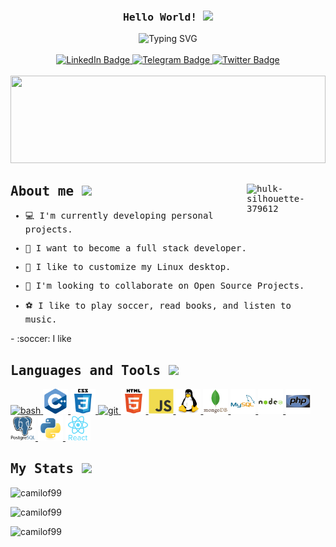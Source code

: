 
<div align="center">
   <h3>
      <samp>
         <b>Hello World! <img src="https://media.giphy.com/media/hvRJCLFzcasrR4ia7z/giphy.gif" width="25px"/></b>
      </samp>
   </h3>
   
   <img src="https://readme-typing-svg.herokuapp.com?font=Iosevka&size=15&duration=3500&pause=1000&color=0E7DD4&center=true&vCenter=true&width=370&height=30&lines=I'm+Camilo+Faria.+I+like+programming." alt="Typing SVG" />
</div>

<br>

<div align="center">
  <a href="https://www.linkedin.com/in/camilo-faria/">
    <img src="https://img.shields.io/badge/LinkedIn-blue?style=for-the-badge&logo=linkedin&logoColor=white" alt="LinkedIn Badge"/>
  </a>
   
   <a href="https://t.me/Ca_milo99">
    <img src="https://img.shields.io/badge/Telegram-lightblue?style=for-the-badge&logo=telegram&logoColor=white" alt="Telegram Badge"/>
  </a>
   
  <a href="https://twitter.com/camilo_faria99">
    <img src="https://img.shields.io/badge/Twitter-blue?style=for-the-badge&logo=twitter&logoColor=white" alt="Twitter Badge"/>
  </a>
</div>

<br>
<img src="https://media.giphy.com/media/ko7twHhomhk8E/giphy.gif" width="100%" height="140px" />


<div>
<samp>
   <!-- <img width="25%" align="right" src="https://i.ibb.co/rySJjRB/pngegg.png" alt="pngegg" border="0"> -->
   <img width="25%" align="right" src="https://i.ibb.co/qMg9nCm/hulk-silhouette-379612.png" alt="hulk-silhouette-379612" border="0">
  
   <h2>
      About me <img src="https://media.giphy.com/media/8sg0xJaDKWckIUbuy9/giphy.gif" width="25px"/>
   </h2>
   
- :computer:  I'm currently developing personal projects.

- :thought_balloon:  I want to become a full stack developer.

- :penguin: I like to customize my Linux desktop.

- :busts_in_silhouette: I'm looking to collaborate on Open Source Projects.

- :soccer:  I like to play soccer, read books, and listen to music.
</samp>
- :soccer:  I like
</div>

<h2 align="left">
   <samp> 
      Languages and Tools <img src="https://media.giphy.com/media/uhQuegHFqkVYuFMXMQ/giphy.gif" width="25px"/>
   </samp>
</h2>

<p align="left"> 
<a href="https://www.gnu.org/software/bash/" target="_blank" rel="noreferrer"> <img src="https://www.vectorlogo.zone/logos/gnu_bash/gnu_bash-icon.svg" alt="bash" width="40" height="40"/> </a> 
<!-- <a href="https://getbootstrap.com" target="_blank" rel="noreferrer"> <img src="https://raw.githubusercontent.com/devicons/devicon/master/icons/bootstrap/bootstrap-plain-wordmark.svg" alt="bootstrap" width="40" height="40"/> </a> -->
<a href="https://www.w3schools.com/cpp/" target="_blank" rel="noreferrer"> <img src="https://raw.githubusercontent.com/devicons/devicon/master/icons/cplusplus/cplusplus-original.svg" alt="cplusplus" width="40" height="40"/> </a> 
<a href="https://www.w3schools.com/css/" target="_blank" rel="noreferrer"> <img src="https://raw.githubusercontent.com/devicons/devicon/master/icons/css3/css3-original-wordmark.svg" alt="css3" width="40" height="40"/> </a> 
<!-- <a href="https://www.djangoproject.com/" target="_blank" rel="noreferrer"> <img src="https://cdn.worldvectorlogo.com/logos/django.svg" alt="django" width="40" height="40"/> </a> -->
<!-- <a href="https://www.docker.com/" target="_blank" rel="noreferrer"> <img src="https://raw.githubusercontent.com/devicons/devicon/master/icons/docker/docker-original-wordmark.svg" alt="docker" width="40" height="40"/> </a> --> 
<a href="https://git-scm.com/" target="_blank" rel="noreferrer"> <img src="https://www.vectorlogo.zone/logos/git-scm/git-scm-icon.svg" alt="git" width="40" height="40"/> </a> 
<a href="https://www.w3.org/html/" target="_blank" rel="noreferrer"> <img src="https://raw.githubusercontent.com/devicons/devicon/master/icons/html5/html5-original-wordmark.svg" alt="html5" width="40" height="40"/> </a> 
<!-- <a href="https://www.java.com" target="_blank" rel="noreferrer"> <img src="https://raw.githubusercontent.com/devicons/devicon/master/icons/java/java-original.svg" alt="java" width="40" height="40"/> </a> -->
<a href="https://developer.mozilla.org/en-US/docs/Web/JavaScript" target="_blank" rel="noreferrer"> <img src="https://raw.githubusercontent.com/devicons/devicon/master/icons/javascript/javascript-original.svg" alt="javascript" width="40" height="40"/> 
<!-- </a> <a href="https://laravel.com/" target="_blank" rel="noreferrer"> <img src="https://raw.githubusercontent.com/devicons/devicon/master/icons/laravel/laravel-plain-wordmark.svg" alt="laravel" width="40" height="40"/> </a> -->
<a href="https://www.linux.org/" target="_blank" rel="noreferrer"> <img src="https://raw.githubusercontent.com/devicons/devicon/master/icons/linux/linux-original.svg" alt="linux" width="40" height="40"/> </a> <a href="https://www.mongodb.com/" target="_blank" rel="noreferrer"> <img src="https://raw.githubusercontent.com/devicons/devicon/master/icons/mongodb/mongodb-original-wordmark.svg" alt="mongodb" width="40" height="40"/> 
</a> <a href="https://www.mysql.com/" target="_blank" rel="noreferrer"> <img src="https://raw.githubusercontent.com/devicons/devicon/master/icons/mysql/mysql-original-wordmark.svg" alt="mysql" width="40" height="40"/> </a> 
<a href="https://nodejs.org" target="_blank" rel="noreferrer"> <img src="https://raw.githubusercontent.com/devicons/devicon/master/icons/nodejs/nodejs-original-wordmark.svg" alt="nodejs" width="40" height="40"/> </a> 
<a href="https://www.php.net" target="_blank" rel="noreferrer"> <img src="https://raw.githubusercontent.com/devicons/devicon/master/icons/php/php-original.svg" alt="php" width="40" height="40"/> </a> 
<a href="https://www.postgresql.org" target="_blank" rel="noreferrer"> <img src="https://raw.githubusercontent.com/devicons/devicon/master/icons/postgresql/postgresql-original-wordmark.svg" alt="postgresql" width="40" height="40"/> </a> 
<a href="https://www.python.org" target="_blank" rel="noreferrer"> <img src="https://raw.githubusercontent.com/devicons/devicon/master/icons/python/python-original.svg" alt="python" width="40" height="40"/> </a> 
<a href="https://reactjs.org/" target="_blank" rel="noreferrer"> <img src="https://raw.githubusercontent.com/devicons/devicon/master/icons/react/react-original-wordmark.svg" alt="react" width="40" height="40"/> </a> </p>

<div>
   <h2>
      <samp>
         My Stats <img src="https://media.giphy.com/media/WEwplhsxRcHz6rRdUx/giphy.gif" width="20px"/>
      </samp>
   </h2>
</div>

<div>
   <p><img src="https://github-readme-stats.vercel.app/api/top-langs?username=camilof99&theme=dark&border_color=1770DD&show_icons=true&locale=en" alt="camilof99" /></p>

   <p><img src="https://github-readme-streak-stats.herokuapp.com?user=camilof99&theme=dark&border=1770DD" alt="camilof99" /></p>

   <p><img src="https://github-readme-stats.vercel.app/api?username=camilof99&theme=dark&border_color=1770DD&show_icons=true&locale=en" alt="camilof99" /></p>
</div>


